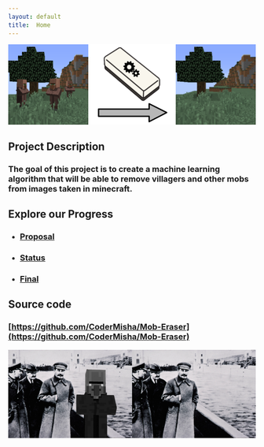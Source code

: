 ```yaml
---
layout: default
title:  Home
---
```

![Villager Eraser Before After](assets/Before_After_Eraser.png)
## Project Description
### The goal of this project is to create a machine learning algorithm that will be able to remove villagers and other mobs from images taken in minecraft.

## Explore our Progress
- ### [Proposal](proposal.html)
- ### [Status](status.html)
- ### [Final](final.html)

## Source code
### [https://github.com/CoderMisha/Mob-Eraser](https://github.com/CoderMisha/Mob-Eraser)

![villager_history](assets/villager_history.png)



